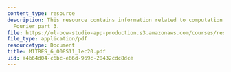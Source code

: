 ```yaml
---
content_type: resource
description: This resource contains information related to computation of the discrete
  Fourier part 3.
file: https://ol-ocw-studio-app-production.s3.amazonaws.com/courses/res-6-008-digital-signal-processing-spring-2011/a4b64d04c6bce66d969c28432cdc8dce_MITRES_6_008S11_lec20.pdf
file_type: application/pdf
resourcetype: Document
title: MITRES_6_008S11_lec20.pdf
uid: a4b64d04-c6bc-e66d-969c-28432cdc8dce
---
```

